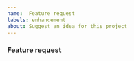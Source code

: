 ```yaml
---
name:  Feature request
labels: enhancement
about: Suggest an idea for this project
---
```


### Feature request
